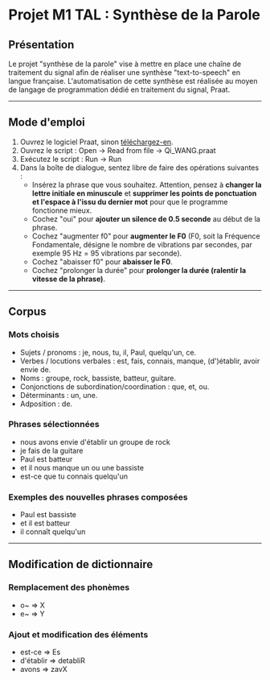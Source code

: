 # Projet M1 TAL : Synthèse de la Parole

## Présentation

Le projet "synthèse de la parole" vise à mettre en place une chaîne de traitement du signal afin de réaliser une synthèse "text-to-speech" en langue française. L'automatisation de cette synthèse est réalisée au moyen de langage de programmation dédié en traitement du signal, Praat.

*****

## Mode d'emploi

1. Ouvrez le logiciel Praat, sinon [téléchargez-en]('https://www.fon.hum.uva.nl/praat/').
2. Ouvrez le script : Open -> Read from file -> Qi_WANG.praat
3. Exécutez le script : Run -> Run
4. Dans la boîte de dialogue, sentez libre de faire des opérations suivantes :
    * Insérez la phrase que vous souhaitez. Attention, pensez à **changer la lettre initiale en minuscule** et **supprimer les points de ponctuation et l'espace à l'issu du dernier mot** pour que le programme fonctionne mieux.
    * Cochez "oui" pour **ajouter un silence de 0.5 seconde** au début de la phrase.
    * Cochez "augmenter f0" pour **augmenter le F0** (F0, soit la Fréquence Fondamentale, désigne le nombre de vibrations par secondes, par exemple 95 Hz = 95 vibrations par seconde).
    * Cochez "abaisser f0" pour **abaisser le F0**.
    * Cochez "prolonger la durée" pour **prolonger la durée (ralentir la vitesse de la phrase)**.

*****

## Corpus

### Mots choisis

* Sujets / pronoms : je, nous, tu, il, Paul, quelqu'un, ce.
* Verbes / locutions verbales : est, fais, connais, manque, (d')établir, avoir envie de.
* Noms : groupe, rock, bassiste, batteur, guitare.
* Conjonctions de subordination/coordination : que, et, ou.
* Déterminants : un, une.
* Adposition : de.

### Phrases sélectionnées

* nous avons envie d'établir un groupe de rock
* je fais de la guitare
* Paul est batteur
* et il nous manque un ou une bassiste
* est-ce que tu connais quelqu'un
  
### Exemples des nouvelles phrases composées

* Paul est bassiste
* et il est batteur
* il connaît quelqu'un
  
*****

## Modification de dictionnaire

### Remplacement des phonèmes

* o~ => X
* e~ => Y

### Ajout et modification des éléments

* est-ce	=> Es
* d'établir	=> detabliR
* avons => zavX